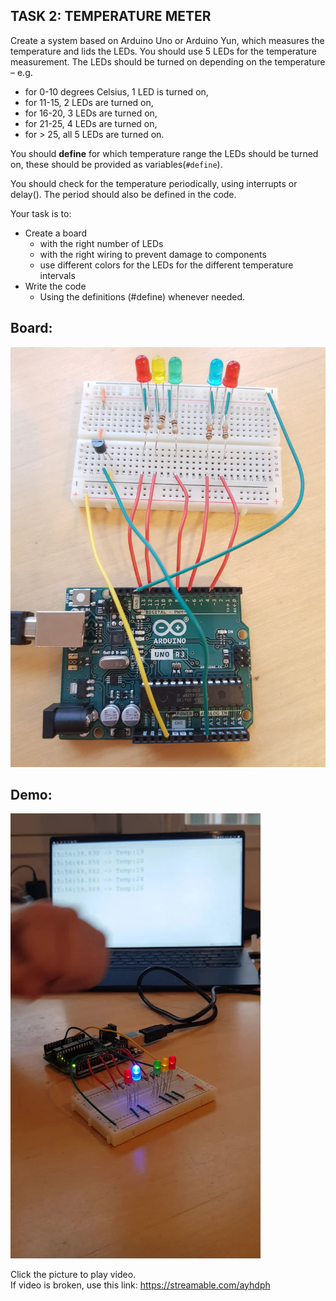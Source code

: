 ## TASK 2: TEMPERATURE METER 
Create a system based on Arduino Uno or Arduino Yun, which measures the temperature and lids the LEDs. 
You should  use  5  LEDs  for  the  temperature  measurement.  The  LEDs  should  be  turned  on  depending on the temperature – e.g. 
- for 0-10 degrees Celsius, 1 LED is turned on,
- for 11-15, 2 LEDs are turned on, 
- for 16-20, 3 LEDs are turned on,
- for 21-25, 4 LEDs are turned on,
- for > 25, all 5 LEDs are turned on.

You should __define__ for which temperature range the LEDs should be turned on, these should be  provided as variables(``#define``).


You should check for the temperature periodically, using interrupts or delay(). The period should also be defined in the code.  


Your task is to: 
- Create a board  
    - with the right number of LEDs  
    - with the right wiring to prevent damage to components 
    - use different colors for the LEDs for the different temperature intervals 
- Write the code 
    - Using the definitions (#define) whenever needed.  

## Board:
<img src="./exerc_5_2_board.jpg">

## Demo:
<a href="https://streamable.com/ayhdph" title="Video Exerc_5_3"><img src="thumbnail_5_2.jpg" alt="Preview picture of Exercise 5_2 Demo" width="400"/></a>

Click the picture to play video.<br>
If video is broken, use this link: <a>https://streamable.com/ayhdph</a>